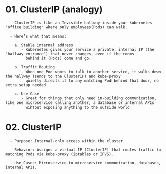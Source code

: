 # 01. ClusterIP (analogy)
      - ClusterIP is like an Invisible hallway inside your kubernetes "office building" where only employees(Pods) can walk.

      - Here’s what that means:
      
        a. Stable internal address
           - Kubernetes gives your service a private, internal IP (the "hallway entrance") that never changes, even if the rooms
             behind it (Pods) come and go.
        
        b. Traffic Routing
           - When one Pod wants to talk to another service, it walks down the hallway (sends to the ClusterIP) and kube-proxy
             quietly directs it to any matching Pod behind that door, no extra setup needed.
        
        c. Use Case
           - Great for things that only need in-building communication, like one microservice calling another, a database or internal APIs
             wihtout exposing anything to the outside world


# 02. ClusterIP
      - Purpose: Internal-only access within the cluster.

      - Behavior: Assigns a virtual IP (ClusterIP) that routes traffic to matching Pods via kube-proxy (iptables or IPVS).

      - Use Cases: Microservice-to-microservice communication, databases, internal APIs.

